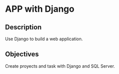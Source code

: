 # APP with Django

## Description
Use Django to build a web application.

## Objectives
Create proyects and task with Django and SQL Server.